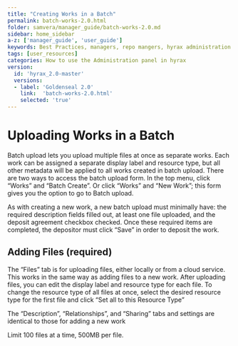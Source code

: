 ```yaml
---
title: "Creating Works in a Batch"
permalink: batch-works-2.0.html
folder: samvera/manager_guide/batch-works-2.0.md
sidebar: home_sidebar
a-z: ['manager_guide', 'user_guide']
keywords: Best Practices, managers, repo mangers, hyrax administration
tags: [user_resources]
categories: How to use the Administration panel in hyrax
version:
  id: 'hyrax_2.0-master'
  versions:
  - label: 'Goldenseal 2.0'
    link:  'batch-works-2.0.html'
    selected: 'true'
---
```


# Uploading Works in a Batch

Batch upload lets you upload multiple files at once as separate works. Each work can be assigned a separate display label and resource type, but all other metadata will be applied to all works created in batch upload. There are two ways to access the batch upload form. In the top menu, click “Works” and “Batch Create”. Or click “Works” and “New Work”; this form gives you the option to go to Batch upload.

As with creating a new work, a new batch upload must minimally have: the required description fields filled out, at least one file uploaded, and the deposit agreement checkbox checked. Once these required items are completed, the depositor must click “Save” in order to deposit the work.

## Adding Files (required)
The “Files” tab is for uploading files, either locally or from a cloud service. This works in the same way as adding files to a new work. After uploading files, you can edit the display label and resource type for each file. To change the resource type of all files at once, select the desired resource type for the first file and click “Set all to this Resource Type”

The “Description”, “Relationships”, and “Sharing” tabs and settings are identical to those for adding a new work

Limit 100 files at a time, 500MB per file.
